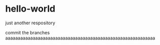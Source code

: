 # hello-world
just another respository

commit the branches
aaaaaaaaaaaaaaaaaaaaaaaaaaaaaaaaaaaaaaaaaaaaaaaaaaaaaaaaaaaa
